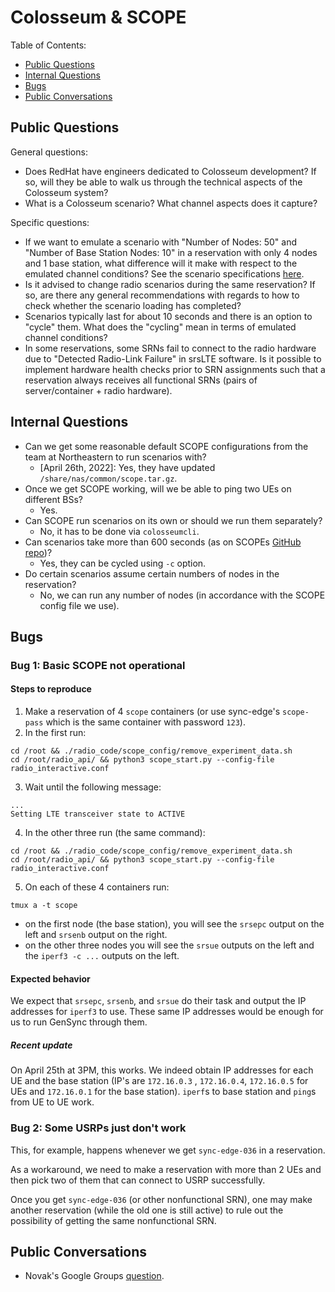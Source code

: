 # Colosseum & SCOPE

Table of Contents:
- [Public Questions](#public_questions)
- [Internal Questions](#questions)
- [Bugs](#bugs)
- [Public Conversations](#conversations)

<a name="public_questions"></a>
## Public Questions
General questions:
- Does RedHat have engineers dedicated to Colosseum development? If
  so, will they be able to walk us through the technical aspects of
  the Colosseum system?
- What is a Colosseum scenario? What channel aspects does it capture?

Specific questions:
- If we want to emulate a scenario with "Number of Nodes: 50" and
  "Number of Base Station Nodes: 10" in a reservation with only 4
  nodes and 1 base station, what difference will it make with respect
  to the emulated channel conditions? See the scenario specifications
  [here](https://colosseumneu.freshdesk.com/support/solutions/articles/61000295793).
- Is it advised to change radio scenarios during the same reservation?
  If so, are there any general recommendations with regards to how to
  check whether the scenario loading has completed?
- Scenarios typically last for about 10 seconds and there is an option
  to "cycle" them. What does the "cycling" mean in terms of emulated
  channel conditions?
- In some reservations, some SRNs fail to connect to the radio
  hardware due to "Detected Radio-Link Failure" in srsLTE software. Is
  it possible to implement hardware health checks prior to SRN
  assignments such that a reservation always receives all functional
  SRNs (pairs of server/container + radio hardware).

<a name="questions"></a>
## Internal Questions
- Can we get some reasonable default SCOPE configurations from the
  team at Northeastern to run scenarios with?
  - [April 26th, 2022]: Yes, they have updated `/share/nas/common/scope.tar.gz`.
- Once we get SCOPE working, will we be able to ping two UEs on
  different BSs?
  - Yes.
- Can SCOPE run scenarios on its own or should we run them separately?
  - No, it has to be done via `colosseumcli`.
- Can scenarios take more than 600 seconds (as on SCOPEs [GitHub
  repo](https://github.com/wineslab/colosseum-scope#scope-cellular-scenarios-for-colosseum-network-emulator))?
  - Yes, they can be cycled using `-c` option.
- Do certain scenarios assume certain numbers of nodes in the
  reservation?
  - No, we can run any number of nodes (in accordance with the SCOPE
    config file we use).

<a name="bugs"></a>
## Bugs

### Bug 1: Basic SCOPE not operational

#### Steps to reproduce
1. Make a reservation of 4 `scope` containers (or use sync-edge's
   `scope-pass` which is the same container with password `123`).
2. In the first run:

``` shell
cd /root && ./radio_code/scope_config/remove_experiment_data.sh
cd /root/radio_api/ && python3 scope_start.py --config-file radio_interactive.conf
```
3. Wait until the following message:

``` shell
...
Setting LTE transceiver state to ACTIVE
```

4. In the other three run (the same command):

``` shell
cd /root && ./radio_code/scope_config/remove_experiment_data.sh
cd /root/radio_api/ && python3 scope_start.py --config-file radio_interactive.conf
```
5. On each of these 4 containers run:

``` shell
tmux a -t scope
```
- on the first node (the base station), you will see the `srsepc`
  output on the left and `srsenb` output on the right.
- on the other three nodes you will see the `srsue` outputs on the
  left and the `iperf3 -c ...` outputs on the left.

#### Expected behavior
We expect that `srsepc`, `srsenb`, and `srsue` do their task and
output the IP addresses for `iperf3` to use. These same IP addresses
would be enough for us to run GenSync through them.

##### Recent update
On April 25th at 3PM, this works. We indeed obtain IP addresses for
each UE and the base station (IP's are `172.16.0.3` , `172.16.0.4`,
`172.16.0.5` for UEs and `172.16.0.1` for the base station). `iperf`s
to base station and `ping`s from UE to UE work.

### Bug 2: Some USRPs just don't work
This, for example, happens whenever we get `sync-edge-036` in a reservation.

As a workaround, we need to make a reservation with more than 2 UEs
and then pick two of them that can connect to USRP successfully.

Once you get `sync-edge-036` (or other nonfunctional SRN), one may
make another reservation (while the old one is still active) to rule
out the possibility of getting the same nonfunctional SRN.

<a name="conversations"></a>
## Public Conversations
- Novak's Google Groups [question](https://groups.google.com/g/colosseum-users/c/KauiPwqSWM0).
